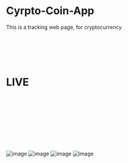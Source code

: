# Cyrpto-Coin-App
This is a tracking web page,  for cryptocurrency 
<br><br><br><br><br><br>
<h1> LIVE </h1>

<br><br><br><br><br><br><br><br>

![image](https://github.com/baharkose/Cyrpto-Coin-App/assets/110201916/3dee0990-14fa-4e3d-9007-a0bd62c77ed8)
![image](https://github.com/baharkose/Cyrpto-Coin-App/assets/110201916/06f44ba2-0353-48d6-8168-e94a7e70787b)
![image](https://github.com/baharkose/Cyrpto-Coin-App/assets/110201916/2d12bc61-cb0c-442d-8d68-d8d37e3a9a22)
![image](https://github.com/baharkose/Cyrpto-Coin-App/assets/110201916/74276f17-e596-4f18-afab-55dac71a8c85)



